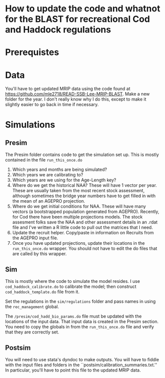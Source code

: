 # How to update the code and whatnot for the BLAST for recreational Cod and Haddock regulations

# Prerequistes

# Data

You'll have to get updated MRIP data using the code found at https://github.com/mle2718/READ-SSB-Lee-MRIP-BLAST.
Make a new folder for the year. I don't really know why I do this, except to make it slightly easier to go back in time if necessary.

# Simulations

## Presim

The Presim folder contains code to get the simulation set up.  This is mostly contained in the file ``run_this_once.do``
1. Which years and months are being simulated? 
2. Which years we are calibrating to? 
3. Which years are we using for the Age-Length key?
4. Where do we get the historical NAA? These will have 1 vector per year.  These are usually taken from the most recent stock assessment, although sometimes the bridge year numbers have to get filled in with the mean of an AGEPRO projection.
5. Where do we get initial conditions for NAA. These will have many vectors (a bootstrapped population generated from AGEPRO).  Recently, for Cod there have been multiple projections models.  The stock assesment folks save the NAA and other assessment details in an .rdat file and I've written a R little code to pull out the matrices that I need.
6. Update the recruit helper. Copy/paste in information on Recruits from the AGEPRO input file.
7. Once you have updated projections, update their locations in the ``run_this_once.do`` wrapper.  You should not have to edit the do files that are called by this wrapper.
 

## Sim
This is mostly where the code to simulate the model resides. I use ``cod_haddock_calibrate.do`` to calibrate the model; then construct ``cod_haddock_template.do`` file from it. 

Set the regulations in the ``sim/regulations`` folder and pass names in using the ``rec_management`` global.

The ``/presim/cod_hadd_bio_params.do`` file must be updated with the locations of the input data. That input data is created in the Presim section.  You need to copy the globals in from the ``run_this_once.do`` file and verify that they are correctly set. 

## Postsim
You will need to use stata's dyndoc to make outputs. You will have to fiddle with the input files and folders in the ``postsim/calibration_summaries.txt.'' In particular, you'll have to point this file to the updated MRIP data.  